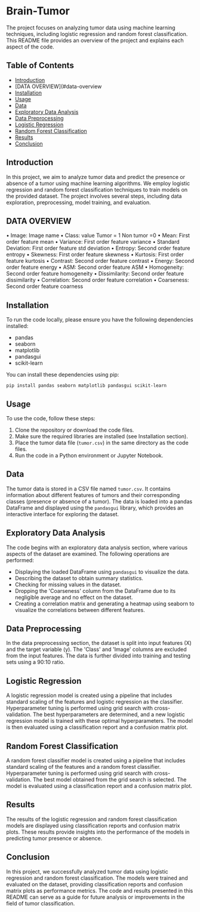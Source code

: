 # Brain-Tumor

The project focuses on analyzing tumor data using machine learning techniques, including logistic regression and random forest classification. This README file provides an overview of the project and explains each aspect of the code.

## Table of Contents

- [Introduction](#introduction)
- [DATA OVERVIEW](#data-overview
- [Installation](#installation)
- [Usage](#usage)
- [Data](#data)
- [Exploratory Data Analysis](#exploratory-data-analysis)
- [Data Preprocessing](#data-preprocessing)
- [Logistic Regression](#logistic-regression)
- [Random Forest Classification](#random-forest-classification)
- [Results](#results)
- [Conclusion](#conclusion)

## Introduction

In this project, we aim to analyze tumor data and predict the presence or absence of a tumor using machine learning algorithms. We employ logistic regression and random forest classification techniques to train models on the provided dataset. The project involves several steps, including data exploration, preprocessing, model training, and evaluation.

## DATA OVERVIEW
•	Image: Image name
•	Class: value Tumor = 1 Non tumor =0
•	Mean: First order feature mean
•	Variance: First order feature variance
•	Standard Deviation: First order feature std deviation
•	Entropy: Second order feature entropy
•	Skewness: First order feature skewness
•	Kurtosis: First order feature kurtosis
•	Contrast: Second order feature contrast
•	Energy: Second order feature energy
•	ASM: Second order feature ASM
•	Homogeneity: Second order feature homogeneity
•	Dissimilarity: Second order feature dissimilarity
•	Correlation: Second order feature correlation
•	Coarseness: Second order feature coarness

## Installation

To run the code locally, please ensure you have the following dependencies installed:

- pandas
- seaborn
- matplotlib
- pandasgui
- scikit-learn

You can install these dependencies using pip:

```
pip install pandas seaborn matplotlib pandasgui scikit-learn
```

## Usage

To use the code, follow these steps:

1. Clone the repository or download the code files.
2. Make sure the required libraries are installed (see Installation section).
3. Place the tumor data file (`tumor.csv`) in the same directory as the code files.
4. Run the code in a Python environment or Jupyter Notebook.

## Data

The tumor data is stored in a CSV file named `tumor.csv`. It contains information about different features of tumors and their corresponding classes (presence or absence of a tumor). The data is loaded into a pandas DataFrame and displayed using the `pandasgui` library, which provides an interactive interface for exploring the dataset.

## Exploratory Data Analysis

The code begins with an exploratory data analysis section, where various aspects of the dataset are examined. The following operations are performed:

- Displaying the loaded DataFrame using `pandasgui` to visualize the data.
- Describing the dataset to obtain summary statistics.
- Checking for missing values in the dataset.
- Dropping the 'Coarseness' column from the DataFrame due to its negligible average and no effect on the dataset.
- Creating a correlation matrix and generating a heatmap using seaborn to visualize the correlations between different features.

## Data Preprocessing

In the data preprocessing section, the dataset is split into input features (X) and the target variable (y). The 'Class' and 'Image' columns are excluded from the input features. The data is further divided into training and testing sets using a 90:10 ratio.

## Logistic Regression

A logistic regression model is created using a pipeline that includes standard scaling of the features and logistic regression as the classifier. Hyperparameter tuning is performed using grid search with cross-validation. The best hyperparameters are determined, and a new logistic regression model is trained with these optimal hyperparameters. The model is then evaluated using a classification report and a confusion matrix plot.

## Random Forest Classification

A random forest classifier model is created using a pipeline that includes standard scaling of the features and a random forest classifier. Hyperparameter tuning is performed using grid search with cross-validation. The best model obtained from the grid search is selected. The model is evaluated using a classification report and a confusion matrix plot.

## Results

The results of the logistic regression and random forest classification models are displayed using classification reports and confusion matrix plots. These results provide insights into the performance of the models in predicting tumor presence or absence.

## Conclusion

In this project, we successfully analyzed tumor data using logistic regression and random forest classification. The models were trained and evaluated on the dataset, providing classification reports and confusion matrix plots as performance metrics. The code and results presented in this README can serve as a guide for future analysis or improvements in the field of tumor classification.
